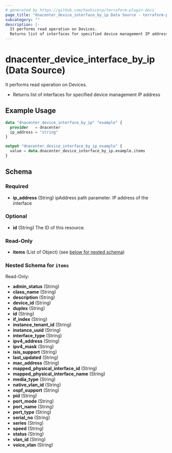 ```yaml
---
# generated by https://github.com/hashicorp/terraform-plugin-docs
page_title: "dnacenter_device_interface_by_ip Data Source - terraform-provider-dnacenter"
subcategory: ""
description: |-
  It performs read operation on Devices.
  Returns list of interfaces for specified device management IP address
---
```


# dnacenter_device_interface_by_ip (Data Source)

It performs read operation on Devices.

- Returns list of interfaces for specified device management IP address

## Example Usage

```terraform
data "dnacenter_device_interface_by_ip" "example" {
  provider   = dnacenter
  ip_address = "string"
}

output "dnacenter_device_interface_by_ip_example" {
  value = data.dnacenter_device_interface_by_ip.example.items
}
```

<!-- schema generated by tfplugindocs -->
## Schema

### Required

- **ip_address** (String) ipAddress path parameter. IP address of the interface

### Optional

- **id** (String) The ID of this resource.

### Read-Only

- **items** (List of Object) (see [below for nested schema](#nestedatt--items))

<a id="nestedatt--items"></a>
### Nested Schema for `items`

Read-Only:

- **admin_status** (String)
- **class_name** (String)
- **description** (String)
- **device_id** (String)
- **duplex** (String)
- **id** (String)
- **if_index** (String)
- **instance_tenant_id** (String)
- **instance_uuid** (String)
- **interface_type** (String)
- **ipv4_address** (String)
- **ipv4_mask** (String)
- **isis_support** (String)
- **last_updated** (String)
- **mac_address** (String)
- **mapped_physical_interface_id** (String)
- **mapped_physical_interface_name** (String)
- **media_type** (String)
- **native_vlan_id** (String)
- **ospf_support** (String)
- **pid** (String)
- **port_mode** (String)
- **port_name** (String)
- **port_type** (String)
- **serial_no** (String)
- **series** (String)
- **speed** (String)
- **status** (String)
- **vlan_id** (String)
- **voice_vlan** (String)


